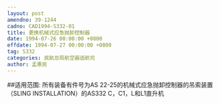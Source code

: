 ```yaml
---
layout: post
amendno: 39-1244
cadno: CAD1994-S332-01
title: 更换机械式应急抛卸控制器
date: 1994-07-26 00:00:00 +0800
effdate: 1994-07-27 00:00:00 +0800
tag: S332
categories: 民航总局航空器适航司
author: 孟惠民
---
```


##适用范围:
所有装备有件号为AS 22-25的机械式应急抛卸控制器的吊索装置（SLING INSTALLATION）的AS332 C，C1，L和L1直升机

